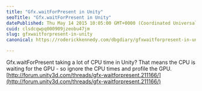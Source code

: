 ```yaml
---
title: "Gfx.waitForPresent in Unity"
seoTitle: "Gfx.waitForPresent in Unity"
datePublished: Thu May 14 2015 10:05:00 GMT+0000 (Coordinated Universal Time)
cuid: clsdcqwpq000909jzeobu47jm
slug: gfxwaitforpresent-in-unity
canonical: https://roderickkennedy.com/dbgdiary/gfxwaitforpresent-in-unity

---
```


Gfx.waitForPresent taking a lot of CPU time in Unity? That means the CPU is waiting for the GPU - so ignore the CPU times and profile the GPU.  
[http://forum.unity3d.com/threads/gfx-waitforpresent.211166/](http://forum.unity3d.com/threads/gfx-waitforpresent.211166/)